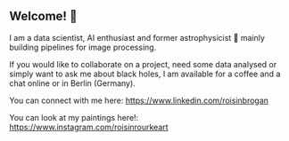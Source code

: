 ## Welcome! 👋

I am a data scientist, AI enthusiast and former astrophysicist 🔭 mainly building pipelines for image processing.

If you would like to collaborate on a project, need some data analysed or simply want to ask me about black holes, I am available for a coffee and a chat online or in Berlin (Germany). 

You can connect with me here: https://www.linkedin.com/roisinbrogan 

You can look at my paintings here!: https://www.instagram.com/roisinrourkeart

<!--
**roisin-o-b/roisin-o-b** is a ✨ _special_ ✨ repository because its `README.md` (this file) appears on your GitHub profile.

Here are some ideas to get you started:

- 🔭 I’m currently working on ...
- 🌱 I’m currently learning ...
- 👯 I’m looking to collaborate on ...
- 🤔 I’m looking for help with ...
- 💬 Ask me about ...
- 📫 How to reach me: ...
- 😄 Pronouns: ...
- ⚡ Fun fact: ...
-->

